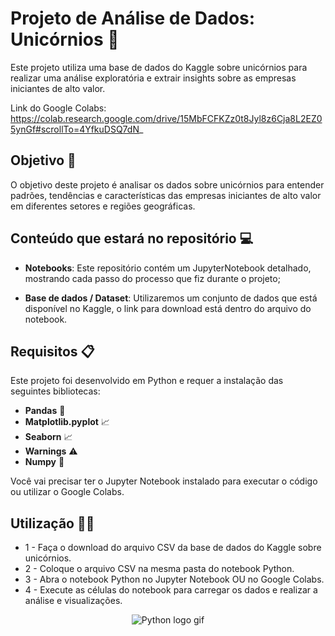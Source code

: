 # Projeto de Análise de Dados: Unicórnios 🦄

Este projeto utiliza uma base de dados do Kaggle sobre unicórnios para realizar uma análise exploratória e extrair insights sobre as empresas iniciantes de alto valor.

Link do Google Colabs: https://colab.research.google.com/drive/15MbFCFKZz0t8Jyl8z6Cja8L2EZ05ynGf#scrollTo=4YfkuDSQ7dN_

## Objetivo 🎯

O objetivo deste projeto é analisar os dados sobre unicórnios para entender padrões, tendências e características das empresas iniciantes de alto valor em diferentes setores e regiões geográficas.

## Conteúdo que estará no repositório 💻

- **Notebooks**: Este repositório contém um JupyterNotebook detalhado, mostrando cada passo do processo que fiz durante o projeto;
  
- **Base de dados / Dataset**: Utilizaremos um conjunto de dados que está disponível no Kaggle, o link para download está dentro do arquivo do notebook.

## Requisitos 📋

Este projeto foi desenvolvido em Python e requer a instalação das seguintes bibliotecas:

- **Pandas** 🐼
- **Matplotlib.pyplot** 📈
- **Seaborn** 📈
- **Warnings** ⚠️
- **Numpy** 🔢

Você vai precisar ter o Jupyter Notebook instalado para executar o código ou utilizar o Google Colabs.

## Utilização 👨‍💻

- 1 - Faça o download do arquivo CSV da base de dados do Kaggle sobre unicórnios.
- 2 - Coloque o arquivo CSV na mesma pasta do notebook Python.
- 3 - Abra o notebook Python no Jupyter Notebook OU no Google Colabs.
- 4 - Execute as células do notebook para carregar os dados e  realizar a análise e visualizações.
  
<p align="center">
  <img src="https://user-images.githubusercontent.com/74038190/212257472-08e52665-c503-4bd9-aa20-f5a4dae769b5.gif" alt="Python logo gif">
</p>
